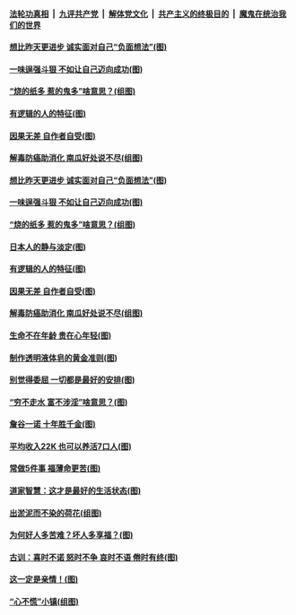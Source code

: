 ####  [法轮功真相](../../../../basic/blob/master/README.md?t=07022031) &nbsp;|&nbsp; [九评共产党](../../../../9ping.md/blob/master/README.md?t=07022031) &nbsp;|&nbsp; [解体党文化](../../../../jtdwh.md/blob/master/README.md?t=07022031)  &nbsp;|&nbsp; [共产主义的终极目的](../../../../gczydzjmd.md/blob/master/README.md?t=07022031) &nbsp;|&nbsp; [魔鬼在统治我们的世界](../../../../mgztzwmdsj.md/blob/master/README.md?t=07022031) 

#### [想比昨天更进步 诚实面对自己“负面想法”(图)](../pages/p8/938419.md?t=07022031) 

#### [一味逞强斗狠 不如让自己迈向成功(图)](../pages/p8/937701.md?t=07022031) 

#### [“烧的纸多 惹的鬼多”啥意思？(组图)](../pages/p8/938393.md?t=07022031) 

#### [有逻辑的人的特征(图)](../pages/p8/938239.md?t=07022031) 

#### [因果无差 自作者自受(图)](../pages/p8/938272.md?t=07022031) 

#### [解毒防癌助消化 南瓜好处说不尽(组图)](../pages/p8/937975.md?t=07022031) 

#### [想比昨天更进步 诚实面对自己“负面想法”(图)](../pages/p8/938419.md?t=07022031) 

#### [一味逞强斗狠 不如让自己迈向成功(图)](../pages/p8/937701.md?t=07022031) 

#### [“烧的纸多 惹的鬼多”啥意思？(组图)](../pages/p8/938393.md?t=07022031) 

#### [日本人的静与淡定(图)](../pages/p8/936769.md?t=07022031) 

#### [有逻辑的人的特征(图)](../pages/p8/938239.md?t=07022031) 

#### [因果无差 自作者自受(图)](../pages/p8/938272.md?t=07022031) 

#### [解毒防癌助消化 南瓜好处说不尽(组图)](../pages/p8/937975.md?t=07022031) 

#### [生命不在年龄 贵在心年轻(图)](../pages/p8/937698.md?t=07022031) 

#### [制作透明液体皂的黄金准则(图)](../pages/p8/938207.md?t=07022031) 

#### [别觉得委屈 一切都是最好的安排(图)](../pages/p8/921940.md?t=07022031) 

#### [“穷不走水 富不涉淫”啥意思？(图)](../pages/p8/938176.md?t=07022031) 

#### [詹谷一诺 十年胜千金(图)](../pages/p8/937705.md?t=07022031) 

#### [平均收入22K 也可以养活7口人(图)](../pages/p8/938104.md?t=07022031) 

#### [常做5件事 福薄命更苦(图)](../pages/p8/937990.md?t=07022031) 

#### [道家智慧：这才是最好的生活状态(图)](../pages/p8/900827.md?t=07022031) 

#### [出淤泥而不染的荷花(组图)](../pages/p8/937863.md?t=07022031) 

#### [为何好人多苦难？坏人多享福？(图)](../pages/p8/937938.md?t=07022031) 

#### [古训：喜时不诺 怒时不争 哀时不语 倦时有终(图)](../pages/p8/937482.md?t=07022031) 

#### [这一定是亲情！(图)](../pages/p8/937905.md?t=07022031) 

#### [“心不慌”小镇(组图)](../pages/p8/937484.md?t=07022031) 

